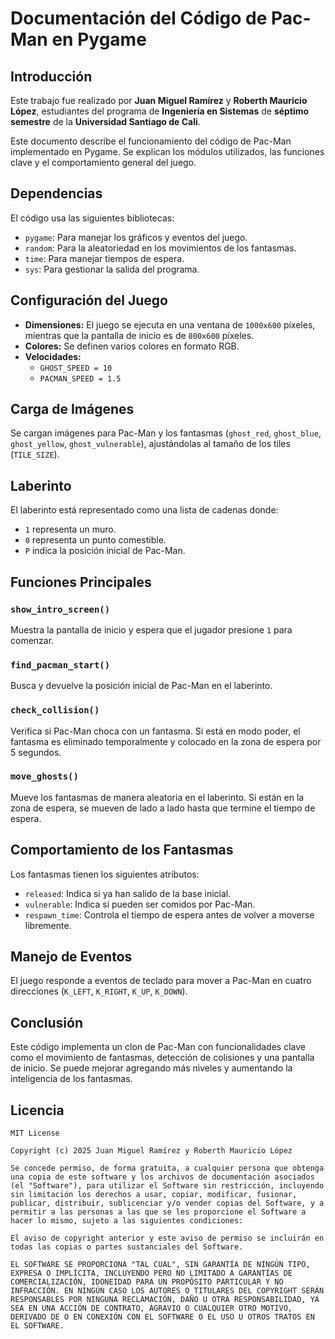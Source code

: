 # Documentación del Código de Pac-Man en Pygame

## Introducción
Este trabajo fue realizado por **Juan Miguel Ramírez** y **Roberth Mauricio López**, estudiantes del programa de **Ingeniería en Sistemas** de **séptimo semestre** de la **Universidad Santiago de Cali**. 

Este documento describe el funcionamiento del código de Pac-Man implementado en Pygame. Se explican los módulos utilizados, las funciones clave y el comportamiento general del juego.

## Dependencias
El código usa las siguientes bibliotecas:
- `pygame`: Para manejar los gráficos y eventos del juego.
- `random`: Para la aleatoriedad en los movimientos de los fantasmas.
- `time`: Para manejar tiempos de espera.
- `sys`: Para gestionar la salida del programa.

## Configuración del Juego
- **Dimensiones:** El juego se ejecuta en una ventana de `1000x600` píxeles, mientras que la pantalla de inicio es de `800x600` píxeles.
- **Colores:** Se definen varios colores en formato RGB.
- **Velocidades:**
  - `GHOST_SPEED = 10`
  - `PACMAN_SPEED = 1.5`

## Carga de Imágenes
Se cargan imágenes para Pac-Man y los fantasmas (`ghost_red`, `ghost_blue`, `ghost_yellow`, `ghost_vulnerable`), ajustándolas al tamaño de los tiles (`TILE_SIZE`).

## Laberinto
El laberinto está representado como una lista de cadenas donde:
- `1` representa un muro.
- `0` representa un punto comestible.
- `P` indica la posición inicial de Pac-Man.

## Funciones Principales
### `show_intro_screen()`
Muestra la pantalla de inicio y espera que el jugador presione `1` para comenzar.

### `find_pacman_start()`
Busca y devuelve la posición inicial de Pac-Man en el laberinto.

### `check_collision()`
Verifica si Pac-Man choca con un fantasma. Si está en modo poder, el fantasma es eliminado temporalmente y colocado en la zona de espera por 5 segundos.

### `move_ghosts()`
Mueve los fantasmas de manera aleatoria en el laberinto. Si están en la zona de espera, se mueven de lado a lado hasta que termine el tiempo de espera.

## Comportamiento de los Fantasmas
Los fantasmas tienen los siguientes atributos:
- `released`: Indica si ya han salido de la base inicial.
- `vulnerable`: Indica si pueden ser comidos por Pac-Man.
- `respawn_time`: Controla el tiempo de espera antes de volver a moverse libremente.

## Manejo de Eventos
El juego responde a eventos de teclado para mover a Pac-Man en cuatro direcciones (`K_LEFT`, `K_RIGHT`, `K_UP`, `K_DOWN`).

## Conclusión
Este código implementa un clon de Pac-Man con funcionalidades clave como el movimiento de fantasmas, detección de colisiones y una pantalla de inicio. Se puede mejorar agregando más niveles y aumentando la inteligencia de los fantasmas.

## Licencia
```
MIT License

Copyright (c) 2025 Juan Miguel Ramírez y Roberth Mauricio López

Se concede permiso, de forma gratuita, a cualquier persona que obtenga una copia de este software y los archivos de documentación asociados (el "Software"), para utilizar el Software sin restricción, incluyendo sin limitación los derechos a usar, copiar, modificar, fusionar, publicar, distribuir, sublicenciar y/o vender copias del Software, y a permitir a las personas a las que se les proporcione el Software a hacer lo mismo, sujeto a las siguientes condiciones:

El aviso de copyright anterior y este aviso de permiso se incluirán en todas las copias o partes sustanciales del Software.

EL SOFTWARE SE PROPORCIONA "TAL CUAL", SIN GARANTÍA DE NINGÚN TIPO, EXPRESA O IMPLÍCITA, INCLUYENDO PERO NO LIMITADO A GARANTÍAS DE COMERCIALIZACIÓN, IDONEIDAD PARA UN PROPÓSITO PARTICULAR Y NO INFRACCIÓN. EN NINGÚN CASO LOS AUTORES O TITULARES DEL COPYRIGHT SERÁN RESPONSABLES POR NINGUNA RECLAMACIÓN, DAÑO U OTRA RESPONSABILIDAD, YA SEA EN UNA ACCIÓN DE CONTRATO, AGRAVIO O CUALQUIER OTRO MOTIVO, DERIVADO DE O EN CONEXIÓN CON EL SOFTWARE O EL USO U OTROS TRATOS EN EL SOFTWARE.
```

